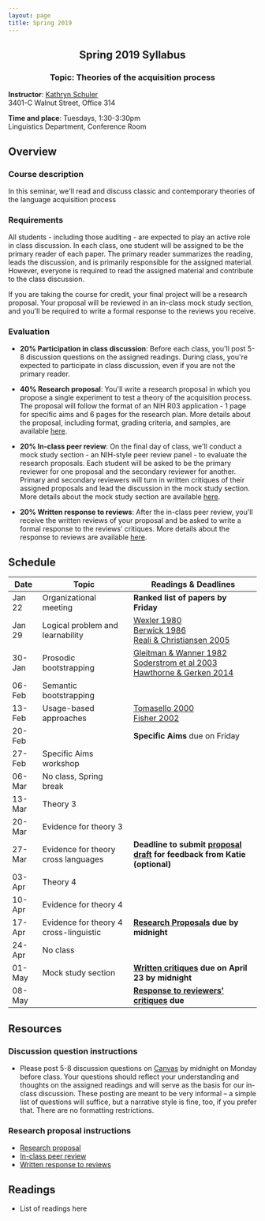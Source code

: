```yaml
---
layout: page
title: Spring 2019
---
```


<h2 align="center">Spring 2019 Syllabus</h2>
<h3 align="center">Topic: Theories of the acquisition process</h3>

**Instructor**: [Kathryn Schuler](http://www.kathrynschuler.com)  
3401-C Walnut Street, Office 314

**Time and place**: Tuesdays, 1:30-3:30pm   
Linguistics Department, Conference Room

## Overview

### Course description
In this seminar, we'll read and discuss classic and contemporary theories of the language acquisition process

### Requirements
All students - including those auditing - are expected to play an active role in class discussion. In each class, one student will be assigned to be the primary reader of each paper.  The primary reader summarizes the reading, leads the discussion, and is primarily responsible for the assigned material.  However, everyone is required to read the assigned material and contribute to the class discussion.

If you are taking the course for credit, your final project will be a research proposal.  Your proposal will be reviewed in an in-class mock study section, and you'll be required to write a formal response to the reviews you receive.

### Evaluation

* **20% Participation in class discussion**: Before each class, you'll post 5-8 discussion questions on the assigned readings.  During class, you're expected to participate in class discussion, even if you are not the primary reader.   

* **40% Research proposal**: You'll write a research proposal in which you propose a single experiment to test a theory of the acquisition process.  The proposal will follow the format of an NIH R03 application - 1 page for specific aims and 6 pages for the research plan.  More details about the proposal, including format, grading criteria, and samples, are available [here](spring2019/research-proposal).

* **20% In-class peer review**: On the final day of class, we'll conduct a mock study section - an NIH-style peer review panel - to evaluate the research proposals.   Each student will be asked to be the primary reviewer for one proposal and the secondary reviewer for another.  Primary and secondary reviewers will turn in written critiques of their assigned proposals and lead the discussion in the mock study section.  More details about the mock study section are available [here](spring2019/research-proposal#in-class-peer-review).


* **20% Written response to reviews**: After the in-class peer review, you'll receive the written reviews of your proposal and  be asked to write a formal response to the reviews’ critiques. More details about the response to reviews are available [here](spring2019/research-proposal#written-response-to-reviews).

## Schedule

Date | Topic | Readings & **Deadlines**
 --- | --- | ---
Jan 22 | Organizational meeting | **Ranked list of papers by Friday**
Jan 29 | Logical problem and learnability | [Wexler 1980](https://drive.google.com/open?id=1uIYvQtzQaRpmVOTXcWi1tQJ8AguqnWdX)<br> [Berwick 1986](https://drive.google.com/open?id=1uAg5fDmrroko24claU0nGSbQRlq95ua1) <br> [Reali & Christiansen 2005](https://drive.google.com/open?id=1talM3Celuop6hoXUtAFYzSjBJrJ1Z8YN)
30-Jan | Prosodic bootstrapping |  [Gleitman & Wanner 1982]()<br>[Soderstrom et al 2003]()<br>[Hawthorne & Gerken 2014]()
06-Feb |  Semantic bootstrapping | 
 13-Feb | Usage-based approaches |  [Tomasello 2000]() <br> [Fisher 2002]()
20-Feb |  |  **Specific Aims** due on Friday
 27-Feb | Specific Aims workshop | 
06-Mar | No class, Spring break | 
 13-Mar | Theory 3 | 
 20-Mar | Evidence for theory 3 | 
 27-Mar | Evidence for theory cross languages |  **Deadline to submit [proposal draft](spring2018/research-proposal.html) for feedback from Katie (optional)**
 03-Apr | Theory 4 | 
 10-Apr | Evidence for theory 4 | 
17-Apr | Evidence for theory 4 cross-linguistic |  **[Research Proposals](spring2018/research-proposal.html) due by midnight**
24-Apr | No class |
 01-May | Mock study section |  **[Written critiques](spring2018/research-proposal.html#in-class-peer-review) due on April 23 by midnight**
 08-May |  |   **[Response to reviewers' critiques](spring2018/research-proposal.html#written-response-to-reviews) due**

## Resources

### Discussion question instructions

* Please post 5-8 discussion questions on [Canvas](https://canvas.upenn.edu/) by midnight on Monday before class. Your questions should reflect your understanding and thoughts on the assigned readings and will serve as the basis for our in-class discussion. These posting are meant to be very informal – a simple list of questions will suffice, but a narrative style is fine, too, if you prefer that.  There are no formatting restrictions.

### Research proposal instructions

* [Research proposal](spring2019/research-proposal.html)
* [In-class peer review](spring2019/research-proposal.html#in-class-peer-review)
* [Written response to reviews](spring2019/research-proposal.html#written-response-to-reviews)


## Readings

* List of readings here


<!--stackedit_data:
eyJoaXN0b3J5IjpbNjk0OTQ3NDgxLC0xMDAwMjg4OTQzLC0xOD
c2MDc3Mzk1LDE3NjkxNjcwMDUsLTQ4MTEyMTM0MywtMTA2MDkz
MzI3NywtMTA4MDQyMzE5NywxMzY0MTUyMjU3LDE3NzExMzkxMD
YsLTE0NTE3ODUyOSwxNDIzMzc5NzQsLTI0MjU2MzYxMywtMTM4
Nzc0NTk5LC00MDY4Mzk5NzUsLTIwMjMzMzUwNDldfQ==
-->